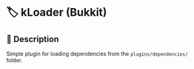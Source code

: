 # 🏷 kLoader (Bukkit)

## 📝 Description
Simple plugin for loading dependencies from the `plugins/dependencies/` folder.